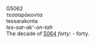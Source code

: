 <body>
  <p>G5062<br>  τεσσαράκοντα  <br> tessarakonta  <br><i>tes-sar-ak‘-on-tah </i><br>The decade of <a href="g5064.htm">5064</a>  <i>forty:</i> - forty.<br></p>
 </body>